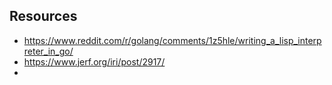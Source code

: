 ## Resources

- https://www.reddit.com/r/golang/comments/1z5hle/writing_a_lisp_interpreter_in_go/
- https://www.jerf.org/iri/post/2917/
-
